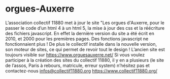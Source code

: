 # orgues-Auxerre
L’association collectif 11880 met à jour le site "Les orgues d'Auxerre, pour le passer le code d’un html 4 à un html 5, la mise à jour des css et la réécriture des fichiers javascript.
En effet la dernière version du site a été écrit en 2010, et 2000 pour les premières pages. Des fonctions javascript ne fonctionnaient plus !
De plus le collectif installe dans la nouvelle version, son moteur de sites, ce qui permet de revoir tout le design !
L’ancien site est toujours visible sur https://www.orguesauxerre.net/
Si vous voulez participer à la création des sites du collectif 11880, il y en a plusieurs (le site de l’assos, Paris à rebours, matricule, erreur system) n’hésitez pas et contactez-nous
infos@collectif11880.org
https://www.collectif11880.org/
